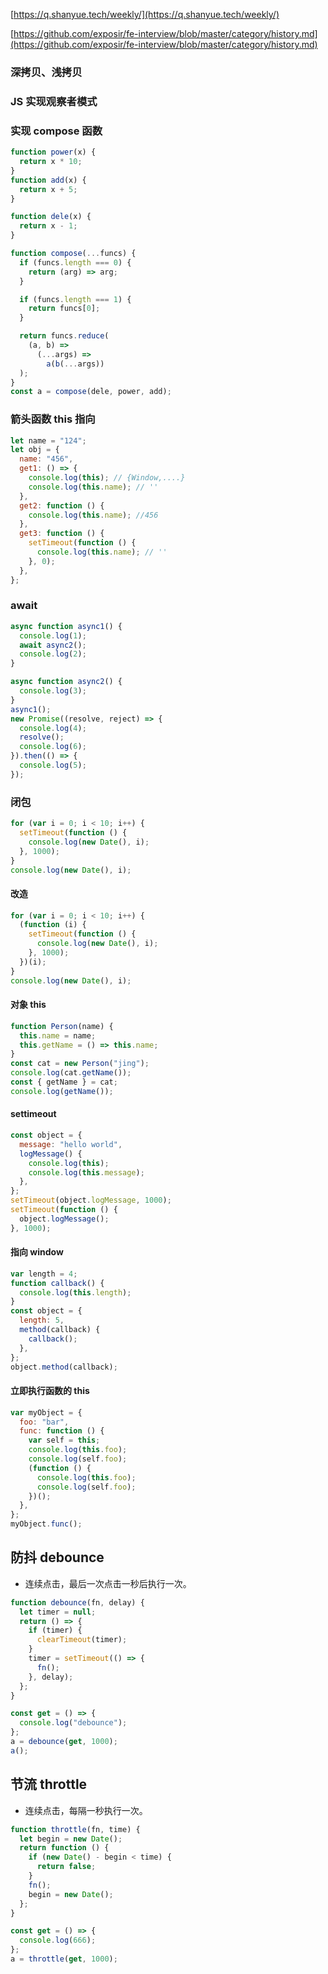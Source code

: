 
[https://q.shanyue.tech/weekly/](https://q.shanyue.tech/weekly/)

[https://github.com/exposir/fe-interview/blob/master/category/history.md](https://github.com/exposir/fe-interview/blob/master/category/history.md)

### 深拷贝、浅拷贝

### JS 实现观察者模式

### 实现 compose 函数

```js
function power(x) {
  return x * 10;
}
function add(x) {
  return x + 5;
}

function dele(x) {
  return x - 1;
}

function compose(...funcs) {
  if (funcs.length === 0) {
    return (arg) => arg;
  }

  if (funcs.length === 1) {
    return funcs[0];
  }

  return funcs.reduce(
    (a, b) =>
      (...args) =>
        a(b(...args))
  );
}
const a = compose(dele, power, add);
```

### 箭头函数 this 指向

```js
let name = "124";
let obj = {
  name: "456",
  get1: () => {
    console.log(this); // {Window,....}
    console.log(this.name); // ''
  },
  get2: function () {
    console.log(this.name); //456
  },
  get3: function () {
    setTimeout(function () {
      console.log(this.name); // ''
    }, 0);
  },
};
```

### await

```js
async function async1() {
  console.log(1);
  await async2();
  console.log(2);
}

async function async2() {
  console.log(3);
}
async1();
new Promise((resolve, reject) => {
  console.log(4);
  resolve();
  console.log(6);
}).then(() => {
  console.log(5);
});
```

### 闭包

```js
for (var i = 0; i < 10; i++) {
  setTimeout(function () {
    console.log(new Date(), i);
  }, 1000);
}
console.log(new Date(), i);
```

#### 改造

```js
for (var i = 0; i < 10; i++) {
  (function (i) {
    setTimeout(function () {
      console.log(new Date(), i);
    }, 1000);
  })(i);
}
console.log(new Date(), i);
```

#### 对象 this

```js
function Person(name) {
  this.name = name;
  this.getName = () => this.name;
}
const cat = new Person("jing");
console.log(cat.getName());
const { getName } = cat;
console.log(getName());
```

#### settimeout

```js
const object = {
  message: "hello world",
  logMessage() {
    console.log(this);
    console.log(this.message);
  },
};
setTimeout(object.logMessage, 1000);
setTimeout(function () {
  object.logMessage();
}, 1000);
```

#### 指向 window

```js
var length = 4;
function callback() {
  console.log(this.length);
}
const object = {
  length: 5,
  method(callback) {
    callback();
  },
};
object.method(callback);
```

#### 立即执行函数的 this

```js
var myObject = {
  foo: "bar",
  func: function () {
    var self = this;
    console.log(this.foo);
    console.log(self.foo);
    (function () {
      console.log(this.foo);
      console.log(self.foo);
    })();
  },
};
myObject.func();
```

## 防抖 debounce

- 连续点击，最后一次点击一秒后执行一次。

```js
function debounce(fn, delay) {
  let timer = null;
  return () => {
    if (timer) {
      clearTimeout(timer);
    }
    timer = setTimeout(() => {
      fn();
    }, delay);
  };
}

const get = () => {
  console.log("debounce");
};
a = debounce(get, 1000);
a();
```

## 节流 throttle

- 连续点击，每隔一秒执行一次。

```js
function throttle(fn, time) {
  let begin = new Date();
  return function () {
    if (new Date() - begin < time) {
      return false;
    }
    fn();
    begin = new Date();
  };
}

const get = () => {
  console.log(666);
};
a = throttle(get, 1000);
```
